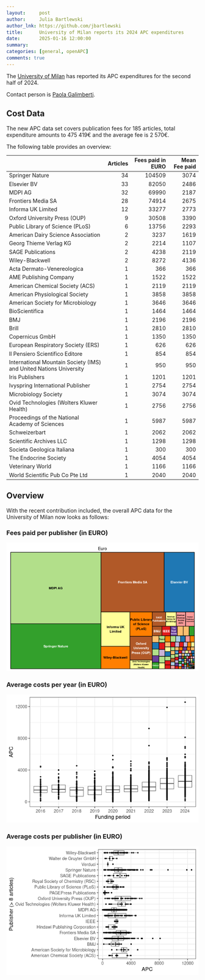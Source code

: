 ```yaml
---
layout:     post
author:     Julia Bartlewski
author_lnk: https://github.com/jbartlewski
title:      University of Milan reports its 2024 APC expenditures
date:       2025-01-16 12:00:00
summary:    
categories: [general, openAPC]
comments: true
---
```





The [University of Milan](http://www.unimi.it/ENG/) has reported its APC expenditures for the second half of 2024.

Contact person is [Paola Galimberti](mailto:paola.galimberti@unimi.it).


## Cost Data



The new APC data set covers publication fees for 185 articles, total expenditure amounts to 475 419€ and the average fee is 2 570€.

The following table provides an overview:



|                                                                   | Articles| Fees paid in EURO| Mean Fee paid|
|:------------------------------------------------------------------|--------:|-----------------:|-------------:|
|Springer Nature                                                    |       34|            104509|          3074|
|Elsevier BV                                                        |       33|             82050|          2486|
|MDPI AG                                                            |       32|             69990|          2187|
|Frontiers Media SA                                                 |       28|             74914|          2675|
|Informa UK Limited                                                 |       12|             33277|          2773|
|Oxford University Press (OUP)                                      |        9|             30508|          3390|
|Public Library of Science (PLoS)                                   |        6|             13756|          2293|
|American Dairy Science Association                                 |        2|              3237|          1619|
|Georg Thieme Verlag KG                                             |        2|              2214|          1107|
|SAGE Publications                                                  |        2|              4238|          2119|
|Wiley-Blackwell                                                    |        2|              8272|          4136|
|Acta Dermato-Venereologica                                         |        1|               366|           366|
|AME Publishing Company                                             |        1|              1522|          1522|
|American Chemical Society (ACS)                                    |        1|              2119|          2119|
|American Physiological Society                                     |        1|              3858|          3858|
|American Society for Microbiology                                  |        1|              3646|          3646|
|BioScientifica                                                     |        1|              1464|          1464|
|BMJ                                                                |        1|              2196|          2196|
|Brill                                                              |        1|              2810|          2810|
|Copernicus GmbH                                                    |        1|              1350|          1350|
|European Respiratory Society (ERS)                                 |        1|               626|           626|
|Il Pensiero Scientifico Editore                                    |        1|               854|           854|
|International Mountain Society (IMS) and United Nations University |        1|               950|           950|
|Iris Publishers                                                    |        1|              1201|          1201|
|Ivyspring International Publisher                                  |        1|              2754|          2754|
|Microbiology Society                                               |        1|              3074|          3074|
|Ovid Technologies (Wolters Kluwer Health)                          |        1|              2756|          2756|
|Proceedings of the National Academy of Sciences                    |        1|              5987|          5987|
|Schweizerbart                                                      |        1|              2062|          2062|
|Scientific Archives LLC                                            |        1|              1298|          1298|
|Societa Geologica Italiana                                         |        1|               300|           300|
|The Endocrine Society                                              |        1|              4054|          4054|
|Veterinary World                                                   |        1|              1166|          1166|
|World Scientific Pub Co Pte Ltd                                    |        1|              2040|          2040|




## Overview

With the recent contribution included, the overall APC data for the University of Milan now looks as follows:

### Fees paid per publisher (in EURO)

![plot of chunk tree_milano_u_2025_01_16_full](/figure/tree_milano_u_2025_01_16_full-1.png)

###  Average costs per year (in EURO)

![plot of chunk box_milano_u_2025_01_16_year_full](/figure/box_milano_u_2025_01_16_year_full-1.png)

###  Average costs per publisher (in EURO)

![plot of chunk box_milano_u_2025_01_16_publisher_full](/figure/box_milano_u_2025_01_16_publisher_full-1.png)
